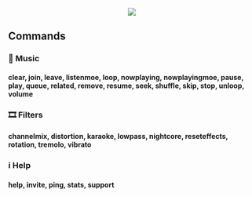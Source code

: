 <p align="center">
<img src="https://avatars.githubusercontent.com/u/103665328?s=300&v=4"></img>
</p>

## Commands

### 🎵 Music
#### clear, join, leave, listenmoe, loop, nowplaying, nowplayingmoe, pause, play, queue, related, remove, resume, seek, shuffle, skip, stop, unloop, volume

### 🎞️ Filters
#### channelmix, distortion, karaoke, lowpass, nightcore, reseteffects, rotation, tremolo, vibrato

### ℹ️ Help
#### help, invite, ping, stats, support
